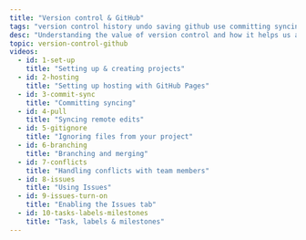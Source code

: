 ```yaml
---
title: "Version control & GitHub"
tags: "version control history undo saving github use committing syncing undo saving history messages descriptions application"
desc: "Understanding the value of version control and how it helps us and using GitHub to store the code’s history and synchronize."
topic: version-control-github
videos:
  - id: 1-set-up
    title: "Setting up & creating projects"
  - id: 2-hosting
    title: "Setting up hosting with GitHub Pages"
  - id: 3-commit-sync
    title: "Committing syncing"
  - id: 4-pull
    title: "Syncing remote edits"
  - id: 5-gitignore
    title: "Ignoring files from your project"
  - id: 6-branching
    title: "Branching and merging"
  - id: 7-conflicts
    title: "Handling conflicts with team members"
  - id: 8-issues
    title: "Using Issues"
  - id: 9-issues-turn-on
    title: "Enabling the Issues tab"
  - id: 10-tasks-labels-milestones
    title: "Task, labels & milestones"
---
```

